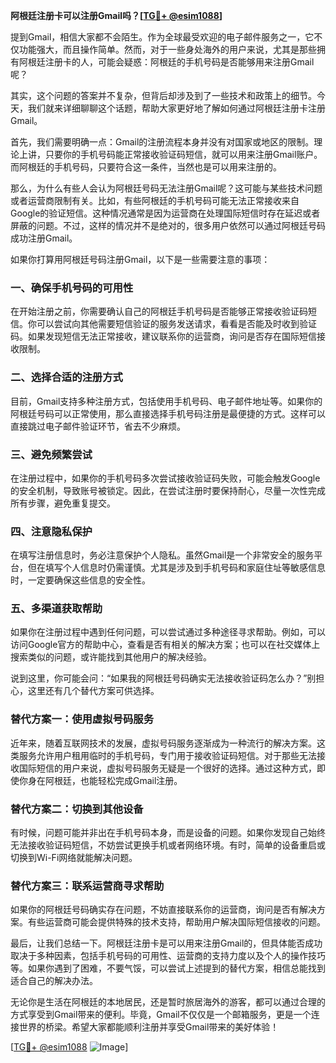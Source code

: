 **阿根廷注册卡可以注册Gmail吗？[[TG💪+ @esim1088](https://t.me/s/esim1088)]**

提到Gmail，相信大家都不会陌生。作为全球最受欢迎的电子邮件服务之一，它不仅功能强大，而且操作简单。然而，对于一些身处海外的用户来说，尤其是那些拥有阿根廷注册卡的人，可能会疑惑：阿根廷的手机号码是否能够用来注册Gmail呢？

其实，这个问题的答案并不复杂，但背后却涉及到了一些技术和政策上的细节。今天，我们就来详细聊聊这个话题，帮助大家更好地了解如何通过阿根廷注册卡注册Gmail。

首先，我们需要明确一点：Gmail的注册流程本身并没有对国家或地区的限制。理论上讲，只要你的手机号码能正常接收验证码短信，就可以用来注册Gmail账户。而阿根廷的手机号码，只要符合这一条件，当然也是可以用来注册的。

那么，为什么有些人会认为阿根廷号码无法注册Gmail呢？这可能与某些技术问题或者运营商限制有关。比如，有些阿根廷的手机号码可能无法正常接收来自Google的验证短信。这种情况通常是因为运营商在处理国际短信时存在延迟或者屏蔽的问题。不过，这样的情况并不是绝对的，很多用户依然可以通过阿根廷号码成功注册Gmail。

如果你打算用阿根廷号码注册Gmail，以下是一些需要注意的事项：

### 一、确保手机号码的可用性

在开始注册之前，你需要确认自己的阿根廷手机号码是否能够正常接收验证码短信。你可以尝试向其他需要短信验证的服务发送请求，看看是否能及时收到验证码。如果发现短信无法正常接收，建议联系你的运营商，询问是否存在国际短信接收限制。

### 二、选择合适的注册方式

目前，Gmail支持多种注册方式，包括使用手机号码、电子邮件地址等。如果你的阿根廷号码可以正常使用，那么直接选择手机号码注册是最便捷的方式。这样可以直接跳过电子邮件验证环节，省去不少麻烦。

### 三、避免频繁尝试

在注册过程中，如果你的手机号码多次尝试接收验证码失败，可能会触发Google的安全机制，导致账号被锁定。因此，在尝试注册时要保持耐心，尽量一次性完成所有步骤，避免重复提交。

### 四、注意隐私保护

在填写注册信息时，务必注意保护个人隐私。虽然Gmail是一个非常安全的服务平台，但在填写个人信息时仍需谨慎。尤其是涉及到手机号码和家庭住址等敏感信息时，一定要确保这些信息的安全性。

### 五、多渠道获取帮助

如果你在注册过程中遇到任何问题，可以尝试通过多种途径寻求帮助。例如，可以访问Google官方的帮助中心，查看是否有相关的解决方案；也可以在社交媒体上搜索类似的问题，或许能找到其他用户的解决经验。

说到这里，你可能会问：“如果我的阿根廷号码确实无法接收验证码怎么办？”别担心，这里还有几个替代方案可供选择。

### 替代方案一：使用虚拟号码服务

近年来，随着互联网技术的发展，虚拟号码服务逐渐成为一种流行的解决方案。这类服务允许用户租用临时的手机号码，专门用于接收验证码短信。对于那些无法接收国际短信的用户来说，虚拟号码服务无疑是一个很好的选择。通过这种方式，即使你身在阿根廷，也能轻松完成Gmail注册。

### 替代方案二：切换到其他设备

有时候，问题可能并非出在手机号码本身，而是设备的问题。如果你发现自己始终无法接收验证码短信，不妨尝试更换手机或者网络环境。有时，简单的设备重启或切换到Wi-Fi网络就能解决问题。

### 替代方案三：联系运营商寻求帮助

如果你的阿根廷号码确实存在问题，不妨直接联系你的运营商，询问是否有解决方案。有些运营商可能会提供特殊的技术支持，帮助用户解决国际短信接收的问题。

最后，让我们总结一下。阿根廷注册卡是可以用来注册Gmail的，但具体能否成功取决于多种因素，包括手机号码的可用性、运营商的支持力度以及个人的操作技巧等。如果你遇到了困难，不要气馁，可以尝试上述提到的替代方案，相信总能找到适合自己的解决办法。

无论你是生活在阿根廷的本地居民，还是暂时旅居海外的游客，都可以通过合理的方式享受到Gmail带来的便利。毕竟，Gmail不仅仅是一个邮箱服务，更是一个连接世界的桥梁。希望大家都能顺利注册并享受Gmail带来的美好体验！

[[TG💪+ @esim1088](https://t.me/s/esim1088) ![Image](https://i.postimg.cc/4NQfJmqS/Snipaste-2025-05-13-00-14-12.png)]